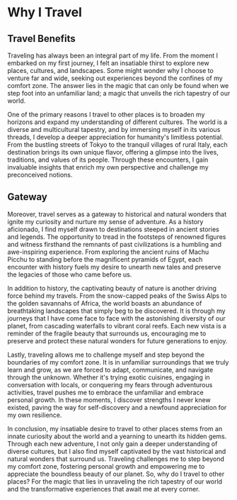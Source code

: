 # Why I Travel

## Travel Benefits

Traveling has always been an integral part of my life. From the moment I embarked on my first
journey, I felt an insatiable thirst to explore new places, cultures, and landscapes. Some might
wonder why I choose to venture far and wide, seeking out experiences beyond the confines of my
comfort zone. The answer lies in the magic that can only be found when we step foot into an
unfamiliar land; a magic that unveils the rich tapestry of our world.

One of the primary reasons I travel to other places is to broaden my horizons and expand my
understanding of different cultures. The world is a diverse and multicultural tapestry, and by
immersing myself in its various threads, I develop a deeper appreciation for humanity's limitless
potential. From the bustling streets of Tokyo to the tranquil villages of rural Italy, each
destination brings its own unique flavor, offering a glimpse into the lives, traditions, and values
of its people. Through these encounters, I gain invaluable insights that enrich my own perspective
and challenge my preconceived notions.

## Gateway

Moreover, travel serves as a gateway to historical and natural wonders that ignite my curiosity and
nurture my sense of adventure. As a history aficionado, I find myself drawn to destinations steeped
in ancient stories and legends. The opportunity to tread in the footsteps of renowned figures and
witness firsthand the remnants of past civilizations is a humbling and awe-inspiring experience.
From exploring the ancient ruins of Machu Picchu to standing before the magnificent pyramids of
Egypt, each encounter with history fuels my desire to unearth new tales and preserve the legacies
of those who came before us.

In addition to history, the captivating beauty of nature is another driving force behind my travels.
From the snow-capped peaks of the Swiss Alps to the golden savannahs of Africa, the world boasts an
abundance of breathtaking landscapes that simply beg to be discovered. It is through my journeys
that I have come face to face with the astonishing diversity of our planet, from cascading
waterfalls to vibrant coral reefs. Each new vista is a reminder of the fragile beauty that
surrounds us, encouraging me to preserve and protect these natural wonders for future generations
to enjoy.

Lastly, traveling allows me to challenge myself and step beyond the boundaries of my comfort zone.
It is in unfamiliar surroundings that we truly learn and grow, as we are forced to adapt,
communicate, and navigate through the unknown. Whether it's trying exotic cuisines, engaging in
conversation with locals, or conquering my fears through adventurous activities, travel pushes me
to embrace the unfamiliar and embrace personal growth. In these moments, I discover strengths I
never knew existed, paving the way for self-discovery and a newfound appreciation for my own
resilience.

In conclusion, my insatiable desire to travel to other places stems from an innate curiosity about
the world and a yearning to unearth its hidden gems. Through each new adventure, I not only gain a
deeper understanding of diverse cultures, but I also find myself captivated by the vast historical
and natural wonders that surround us. Traveling challenges me to step beyond my comfort zone,
fostering personal growth and empowering me to appreciate the boundless beauty of our planet. So,
why do I travel to other places? For the magic that lies in unraveling the rich tapestry of our
world and the transformative experiences that await me at every corner.